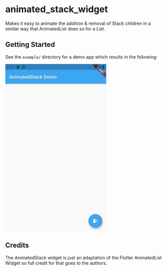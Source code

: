 # animated_stack_widget

Makes it easy to animate the addition & removal of Stack children in a similar way that AnimatedList does so for a List.

## Getting Started

See the `example/` directory for a demo app which results in the following:

![Example](https://github.com/rorystephenson/project_gifs/blob/master/animated_stack_demo.gif)

## Credits

The AnimatedStack widget is just an adaptation of the Flutter AnimatedList Widget so full credit for that goes to the authors.
